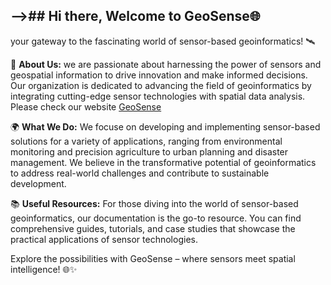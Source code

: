 ## -->## Hi there, Welcome to GeoSense🌐
your gateway to the fascinating world of sensor-based geoinformatics! 🛰️

🚀 **About Us:**
we are passionate about harnessing the power of sensors and geospatial information to drive innovation and make informed decisions. Our organization is dedicated to advancing the field of geoinformatics by integrating cutting-edge sensor technologies with spatial data analysis. Please check our website [GeoSense](https://www.geosense.uni-freiburg.de/)

🌍 **What We Do:**
We focuse on developing and implementing sensor-based solutions for a variety of applications, ranging from environmental monitoring and precision agriculture to urban planning and disaster management. We believe in the transformative potential of geoinformatics to address real-world challenges and contribute to sustainable development.

📚 **Useful Resources:**
For those diving into the world of sensor-based geoinformatics, our documentation is the go-to resource. You can find comprehensive guides, tutorials, and case studies that showcase the practical applications of sensor technologies. 

Explore the possibilities with GeoSense – where sensors meet spatial intelligence! 🌐✨
